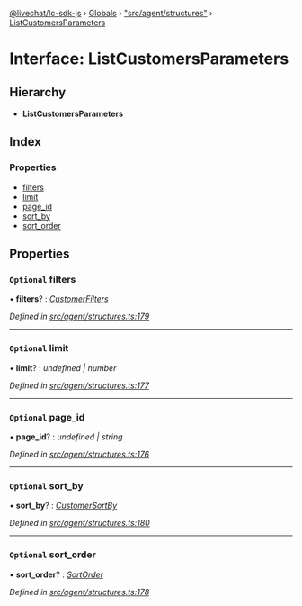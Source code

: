 [@livechat/lc-sdk-js](../README.md) › [Globals](../globals.md) › ["src/agent/structures"](../modules/_src_agent_structures_.md) › [ListCustomersParameters](_src_agent_structures_.listcustomersparameters.md)

# Interface: ListCustomersParameters

## Hierarchy

* **ListCustomersParameters**

## Index

### Properties

* [filters](_src_agent_structures_.listcustomersparameters.md#optional-filters)
* [limit](_src_agent_structures_.listcustomersparameters.md#optional-limit)
* [page_id](_src_agent_structures_.listcustomersparameters.md#optional-page_id)
* [sort_by](_src_agent_structures_.listcustomersparameters.md#optional-sort_by)
* [sort_order](_src_agent_structures_.listcustomersparameters.md#optional-sort_order)

## Properties

### `Optional` filters

• **filters**? : *[CustomerFilters](_src_agent_structures_.customerfilters.md)*

*Defined in [src/agent/structures.ts:179](https://github.com/livechat/lc-sdk-js/blob/3cb601c/src/agent/structures.ts#L179)*

___

### `Optional` limit

• **limit**? : *undefined | number*

*Defined in [src/agent/structures.ts:177](https://github.com/livechat/lc-sdk-js/blob/3cb601c/src/agent/structures.ts#L177)*

___

### `Optional` page_id

• **page_id**? : *undefined | string*

*Defined in [src/agent/structures.ts:176](https://github.com/livechat/lc-sdk-js/blob/3cb601c/src/agent/structures.ts#L176)*

___

### `Optional` sort_by

• **sort_by**? : *[CustomerSortBy](../enums/_src_agent_structures_.customersortby.md)*

*Defined in [src/agent/structures.ts:180](https://github.com/livechat/lc-sdk-js/blob/3cb601c/src/agent/structures.ts#L180)*

___

### `Optional` sort_order

• **sort_order**? : *[SortOrder](../enums/_src_objects_index_.sortorder.md)*

*Defined in [src/agent/structures.ts:178](https://github.com/livechat/lc-sdk-js/blob/3cb601c/src/agent/structures.ts#L178)*
